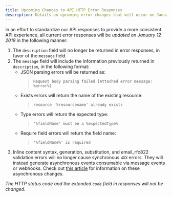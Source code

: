 ```yaml
---
title: Upcoming Changes to API HTTP Error Responses
description: Details on upcoming error changes that will occur on January 12, 2019
---
```


In an effort to standardize our API responses to provide a more consistent API experience, all current error responses will be *updated on January 12 2019* in the following manner:
1. The `description` field will no longer be returned in error responses, in favor of the `message` field.
2. The `message` field will include the information previously returned in `description`, in the following format:
    * JSON parsing errors will be returned as:
        > `Request body parsing failed [Attached error message: %error%]`
    * Exists errors will return the name of the existing resource:
        > `resource '%resourcename' already exists`
    * Type errors will return the expected type:
        > `'%fieldName' must be a %expectedType%`
    * Require field errors will return the field name:
        > `'%fieldName%' is required`
3. Inline content syntax, generation, substitution, and email_rfc822 validation errors will no longer cause synchronous `4XX` errors. They will instead generate asynchronous events consumable via message events or webhooks. Check out [this article](https://www.sparkpost.com/docs/transmissions-breaking-changes) for information on these asynchronous changes.

*The HTTP status code and the extended `code` field in responses will not be changed.*
